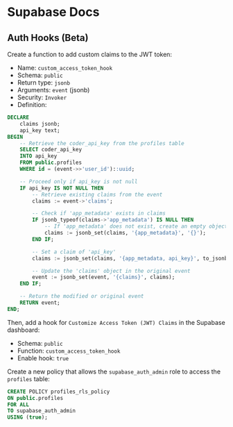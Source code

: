 # Supabase Docs

## Auth Hooks (Beta)

Create a function to add custom claims to the JWT token:

- Name: `custom_access_token_hook`
- Schema: `public`
- Return type: `jsonb`
- Arguments: `event` (jsonb)
- Security: `Invoker`
- Definition:

```sql
DECLARE
    claims jsonb;
    api_key text;
BEGIN
    -- Retrieve the coder_api_key from the profiles table
    SELECT coder_api_key
    INTO api_key
    FROM public.profiles
    WHERE id = (event->>'user_id')::uuid;

    -- Proceed only if api_key is not null
    IF api_key IS NOT NULL THEN
        -- Retrieve existing claims from the event
        claims := event->'claims';

        -- Check if 'app_metadata' exists in claims
        IF jsonb_typeof(claims->'app_metadata') IS NULL THEN
            -- If 'app_metadata' does not exist, create an empty object
            claims := jsonb_set(claims, '{app_metadata}', '{}');
        END IF;

        -- Set a claim of 'api_key'
        claims := jsonb_set(claims, '{app_metadata, api_key}', to_jsonb(api_key));

        -- Update the 'claims' object in the original event
        event := jsonb_set(event, '{claims}', claims);
    END IF;

    -- Return the modified or original event
    RETURN event;
END;
```

Then, add a hook for `Customize Access Token (JWT) Claims` in the Supabase dashboard:

- Schema: `public`
- Function: `custom_access_token_hook`
- Enable hook: `true`

Create a new policy that allows the `supabase_auth_admin` role to access the `profiles` table:

```sql
CREATE POLICY profiles_rls_policy
ON public.profiles
FOR ALL
TO supabase_auth_admin
USING (true);
```

